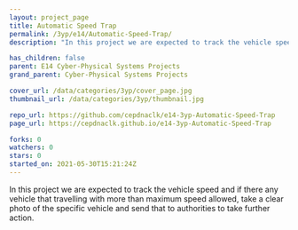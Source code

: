 ```yaml
---
layout: project_page
title: Automatic Speed Trap
permalink: /3yp/e14/Automatic-Speed-Trap/
description: "In this project we are expected to track the vehicle speed and if there any vehicle that travelling with more than maximum speed allowed, take a clear photo of the specific vehicle and send that to authorities to take further action."

has_children: false
parent: E14 Cyber-Physical Systems Projects
grand_parent: Cyber-Physical Systems Projects

cover_url: /data/categories/3yp/cover_page.jpg
thumbnail_url: /data/categories/3yp/thumbnail.jpg

repo_url: https://github.com/cepdnaclk/e14-3yp-Automatic-Speed-Trap
page_url: https://cepdnaclk.github.io/e14-3yp-Automatic-Speed-Trap

forks: 0
watchers: 0
stars: 0
started_on: 2021-05-30T15:21:24Z
---
```

In this project we are expected to track the vehicle speed and if there any vehicle that travelling with more than maximum speed allowed, take a clear photo of the specific vehicle and send that to authorities to take further action.


